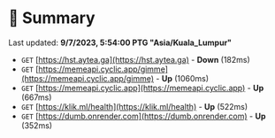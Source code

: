 # 📖 Summary
Last updated: **9/7/2023, 5:54:00 PTG "Asia/Kuala_Lumpur"**

- `GET` [https://hst.aytea.ga](https://hst.aytea.ga) - **Down** (182ms)
- `GET` [https://memeapi.cyclic.app/gimme](https://memeapi.cyclic.app/gimme) - **Up** (1060ms)
- `GET` [https://memeapi.cyclic.app](https://memeapi.cyclic.app) - **Up** (667ms)
- `GET` [https://klik.ml/health](https://klik.ml/health) - **Up** (522ms)
- `GET` [https://dumb.onrender.com](https://dumb.onrender.com) - **Up** (352ms)
